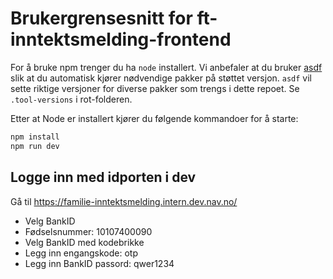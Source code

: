 # Brukergrensesnitt for ft-inntektsmelding-frontend

For å bruke npm trenger du ha `node` installert.
Vi anbefaler at du bruker [asdf](https://asdf-vm.com/) slik at du automatisk kjører nødvendige pakker på støttet versjon.
`asdf` vil sette riktige versjoner for diverse pakker som trengs i dette repoet. Se `.tool-versions` i rot-folderen.

Etter at Node er installert kjører du følgende kommandoer for å starte:

```bash
npm install
npm run dev
```

## Logge inn med idporten i dev

Gå til https://familie-inntektsmelding.intern.dev.nav.no/

- Velg BankID
- Fødselsnummer: 10107400090
- Velg BankID med kodebrikke
- Legg inn engangskode: otp
- Legg inn BankID passord: qwer1234
